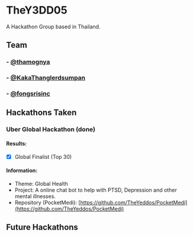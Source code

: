 # TheY3DD05

A Hackathon Group based in Thailand.

## Team

### - [@thamognya](https://github.com/thamognya)

### - [@KakaThanglerdsumpan](https://github.com/KakaThanglerdsumpan)

### - [@fongsrisinc](https://github.com/fongsrisinc)

## Hackathons Taken

### Uber Global Hackathon (done) 

#### Results: 

- [x] Global Finalist (Top 30)

#### Information:

- Theme: Global Health
- Project: A online chat bot to help with PTSD, Depression and other mental illnesses.
- Repository (PocketMedi): [https://github.com/TheYeddos/PocketMedi](https://github.com/TheYeddos/PocketMedi)

## Future Hackathons
